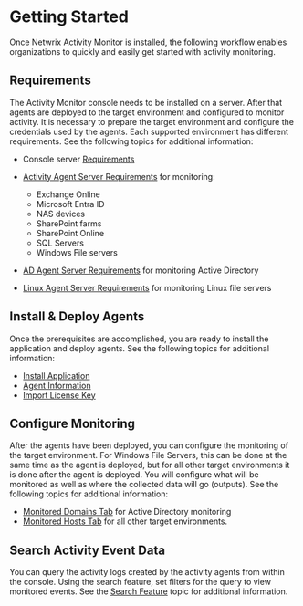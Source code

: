# Getting Started

Once Netwrix Activity Monitor is installed, the following workflow enables organizations to quickly and easily get started with activity monitoring.

## Requirements

The Activity Monitor console needs to be installed on a server. After that agents are deployed to the target environment and configured to monitor activity. It is necessary to prepare the target environment and configure the credentials used by the agents. Each supported environment has different requirements. See the following topics for additional information:

- Console server [Requirements ](/docs/product_docs/activitymonitor/activitymonitor/requirements/overview.md)
- [Activity Agent Server Requirements](/docs/product_docs/activitymonitor/activitymonitor/requirements/activityagent.md) for monitoring:

  - Exchange Online
  - Microsoft Entra ID
  - NAS devices
  - SharePoint farms
  - SharePoint Online
  - SQL Servers
  - Windows File servers
- [AD Agent Server Requirements](/docs/product_docs/activitymonitor/activitymonitor/requirements/adagent.md) for monitoring Active Directory
- [Linux Agent Server Requirements](/docs/product_docs/activitymonitor/activitymonitor/requirements/linuxagent.md) for monitoring Linux file servers

## Install & Deploy Agents

Once the prerequisites are accomplished, you are ready to install the application and deploy agents. See the following topics for additional information:

- [Install Application](/docs/product_docs/activitymonitor/activitymonitor/install/application.md)
- [Agent Information](/docs/product_docs/activitymonitor/activitymonitor/install/agents.md)
- [Import License Key](/docs/product_docs/activitymonitor/activitymonitor/install/importlicensekey.md)

## Configure Monitoring

After the agents have been deployed, you can configure the monitoring of the target environment. For Windows File Servers, this can be done at the same time as the agent is deployed, but for all other target environments it is done after the agent is deployed. You will configure what will be monitored as well as where the collected data will go (outputs). See the following topics for additional information:

- [Monitored Domains Tab](/docs/product_docs/activitymonitor/activitymonitor/admin/monitoreddomains/overview.md) for Active Directory monitoring
- [Monitored Hosts Tab](/docs/product_docs/activitymonitor/activitymonitor/admin/monitoredhosts/overview.md) for all other target environments.

## Search Activity Event Data

You can query the activity logs created by the activity agents from within the console. Using the search feature, set filters for the query to view monitored events. See the [Search Feature](/docs/product_docs/activitymonitor/activitymonitor/admin/search/overview.md) topic for additional information.
